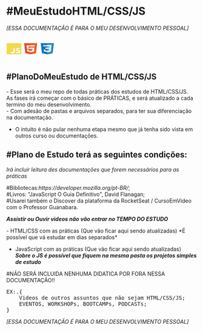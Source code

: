 <h1>#MeuEstudoHTML/CSS/JS</h1>

<p><em>[ESSA DOCUMENTAÇÃO É PARA O MEU DESENVOLVIMENTO PESSOAL]</em></p>


<div style="display: inline_block"><br>
  <img align="center" alt="Js" height="30" width="40" src="https://raw.githubusercontent.com/devicons/devicon/master/icons/javascript/javascript-plain.svg">
  <img align="center" alt="HTML" height="30" width="40" src="https://raw.githubusercontent.com/devicons/devicon/master/icons/html5/html5-original.svg">
  <img align="center" alt="CSS" height="30" width="40" src="https://raw.githubusercontent.com/devicons/devicon/master/icons/css3/css3-original.svg">
</div>
<br>

 <h2>#PlanoDoMeuEstudo de HTML/CSS/JS</h2>
<p>- Esse será o meu repo de todas práticas dos estudos de HTML/CSS/JS.<br>
As fases irá começar com o básico de PRÁTICAS, e será atualizado a cada termino do meu desenvolvimento.<br>
- Com adesão de pastas e arquivos separados, para ter sua diferenciação na documentação.<br>

- O intuito é não pular nenhuma etapa mesmo que já tenha sido vista em outros curso ou documentações.</p>

<h2>#Plano de Estudo terá as seguintes condições:</h2>

*Irá incluir leitura des documentações que forem necessários para as práticas*
<p>#Bibliotecas:<cite>https://developer.mozilla.org/pt-BR/</cite>;<br>
#Livros: "JavaScript O Guia Definitivo", David Flanagan;<br>
#Usarei também o Discover da plataforma da RocketSeat / CursoEmVideo com o Professor Guanabara.</p>

<strong>*Assistir ou Ouvir videos não vão entrar no TEMPO DO ESTUDO*</strong>
<p>
- HTML/CSS com as práticas (Que vão ficar aqui sendo atualizadas) *É possível que vá estudar em dias separados* 

- JavaScript com as práticas (Que vão ficar aqui sendo atualizadas) <b>*Sobre o JS é possível que fiquem na mesma pasta os projetos simples de estudo*</b></p>

<p>
#NÃO SERÁ INCLUIDA NENHUMA DIDATICA POR FORA NESSA DOCUMENTAÇÃO!!
<pre>EX:.{
    Videos de outros assuntos que não sejam HTML/CSS/JS;
    EVENTOS, WORKSHOPs, BOOTCAMPs, PODCASTs;
}
</pre>
</p>

<p><em>[ESSA DOCUMENTAÇÃO É PARA O MEU DESENVOLVIMENTO PESSOAL]</em><p>